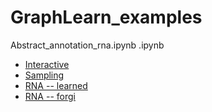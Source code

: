 # GraphLearn_examples

Abstract_annotation_rna.ipynb
                                              .ipynb
                                              
                                        
 * [Interactive](https://github.com/smautner/GraphLearn_examples/blob/master/simple_toys/interactive_creation.ipynb)
 * [Sampling](https://github.com/smautner/GraphLearn_examples/blob/master/Sampling.ipynb)
 * [RNA -- learned](https://github.com/smautner/GraphLearn_examples/blob/master/Abstract/learned_rna.ipynb)
 * [RNA -- forgi](https://github.com/smautner/GraphLearn_examples/blob/master/Abstract/forgi_rna.ipynb)
